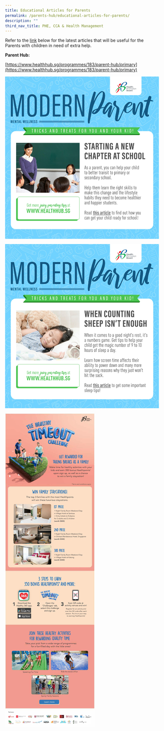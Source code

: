 ```yaml
---
title: Educational Articles for Parents
permalink: /parents-hub/educational-articles-for-parents/
description: ""
third_nav_title: PHE, CCA & Health Management
---
```

<!-- /\* Font Definitions \*/ @font-face {font-family:Latha; panose-1:2 0 4 0 0 0 0 0 0 0; mso-font-charset:0; mso-generic-font-family:swiss; mso-font-pitch:variable; mso-font-signature:1048579 0 0 0 1 0;} @font-face {font-family:"Cambria Math"; panose-1:2 4 5 3 5 4 6 3 2 4; mso-font-charset:0; mso-generic-font-family:roman; mso-font-pitch:variable; mso-font-signature:-536869121 1107305727 33554432 0 415 0;} @font-face {font-family:DengXian; panose-1:2 1 6 0 3 1 1 1 1 1; mso-font-alt:等线; mso-font-charset:134; mso-generic-font-family:auto; mso-font-pitch:variable; mso-font-signature:-1610612033 953122042 22 0 262159 0;} @font-face {font-family:Calibri; panose-1:2 15 5 2 2 2 4 3 2 4; mso-font-charset:0; mso-generic-font-family:swiss; mso-font-pitch:variable; mso-font-signature:-469750017 -1073732485 9 0 511 0;} @font-face {font-family:Lato; mso-font-alt:Lato; mso-font-charset:0; mso-generic-font-family:swiss; mso-font-pitch:variable; mso-font-signature:-520092929 1342237951 33 0 415 0;} @font-face {font-family:inherit; panose-1:0 0 0 0 0 0 0 0 0 0; mso-font-alt:Cambria; mso-font-charset:0; mso-generic-font-family:roman; mso-font-format:other; mso-font-pitch:auto; mso-font-signature:0 0 0 0 0 0;} @font-face {font-family:"\\@DengXian"; panose-1:2 1 6 0 3 1 1 1 1 1; mso-font-charset:134; mso-generic-font-family:auto; mso-font-pitch:variable; mso-font-signature:-1610612033 953122042 22 0 262159 0;} /\* Style Definitions \*/ p.MsoNormal, li.MsoNormal, div.MsoNormal {mso-style-unhide:no; mso-style-qformat:yes; mso-style-parent:""; margin-top:0in; margin-right:0in; margin-bottom:8.0pt; margin-left:0in; line-height:107%; mso-pagination:widow-orphan; font-size:11.0pt; font-family:"Calibri",sans-serif; mso-ascii-font-family:Calibri; mso-ascii-theme-font:minor-latin; mso-fareast-font-family:DengXian; mso-fareast-theme-font:minor-fareast; mso-hansi-font-family:Calibri; mso-hansi-theme-font:minor-latin; mso-bidi-font-family:Latha;} a:link, span.MsoHyperlink {mso-style-noshow:yes; mso-style-priority:99; color:blue; text-decoration:underline; text-underline:single;} a:visited, span.MsoHyperlinkFollowed {mso-style-noshow:yes; mso-style-priority:99; color:#954F72; mso-themecolor:followedhyperlink; text-decoration:underline; text-underline:single;} p {mso-style-noshow:yes; mso-style-priority:99; mso-margin-top-alt:auto; margin-right:0in; mso-margin-bottom-alt:auto; margin-left:0in; mso-pagination:widow-orphan; font-size:12.0pt; font-family:"Times New Roman",serif; mso-fareast-font-family:"Times New Roman";} .MsoChpDefault {mso-style-type:export-only; mso-default-props:yes; font-family:"Calibri",sans-serif; mso-ascii-font-family:Calibri; mso-ascii-theme-font:minor-latin; mso-fareast-font-family:DengXian; mso-fareast-theme-font:minor-fareast; mso-hansi-font-family:Calibri; mso-hansi-theme-font:minor-latin; mso-bidi-font-family:Latha; mso-bidi-theme-font:minor-bidi;} .MsoPapDefault {mso-style-type:export-only; margin-bottom:8.0pt; line-height:107%;} @page WordSection1 {size:8.5in 11.0in; margin:1.0in 1.0in 1.0in 1.0in; mso-header-margin:.5in; mso-footer-margin:.5in; mso-paper-source:0;} div.WordSection1 {page:WordSection1;} -->

Refer to the&nbsp;[link](https://www.healthhub.sg/programmes/183/parent-hub/primary)&nbsp;below for the latest articles that will be useful for the Parents with children in need of extra help.

**Parent Hub:**

[https://www.healthhub.sg/programmes/183/parent-hub/primary](https://www.healthhub.sg/programmes/183/parent-hub/primary)

![](/images/Until%202022_Pictures/ManagingTransition%20(1)_1.jpg)

![](/images/Until%202022_Pictures/Sleep.jpg)

![](/images/Until%202022_Pictures/The%20Healthy%20Timeout%20Challenge%20eDM_1.jpg)